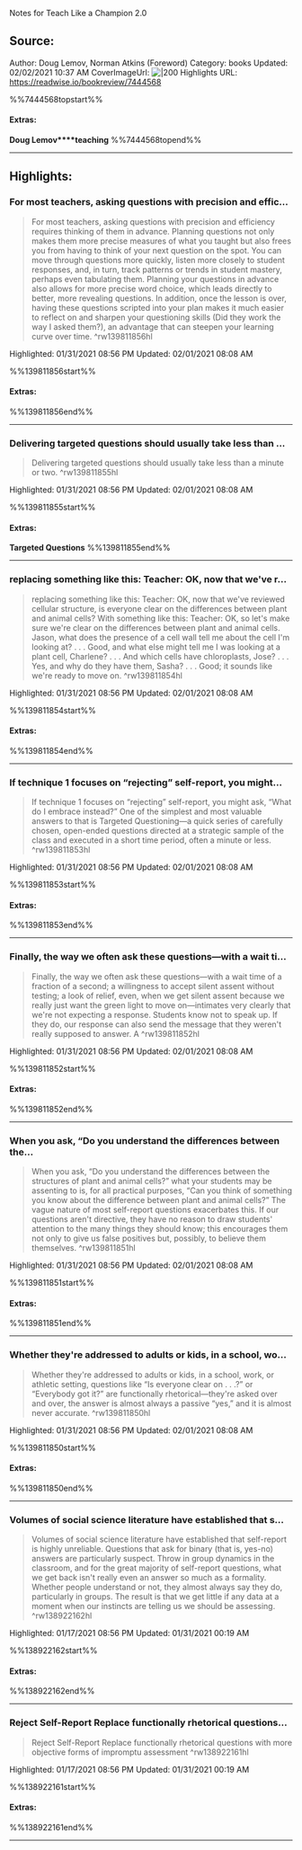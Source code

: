 Notes for Teach Like a Champion 2.0

## Source:
Author: Doug Lemov, Norman Atkins (Foreword)
Category: books
Updated: 02/02/2021 10:37 AM
CoverImageUrl: 
![|200](https://images-na.ssl-images-amazon.com/images/I/5112ATYq2EL._SL200_.jpg)
Highlights URL: https://readwise.io/bookreview/7444568

%%7444568topstart%%
#### Extras:
**Doug Lemov****teaching**
%%7444568topend%%


 
-----
 ## Highlights:

### For most teachers, asking questions with precision and effic...
>For most teachers, asking questions with precision and efficiency requires thinking of them in advance. Planning questions not only makes them more precise measures of what you taught but also frees you from having to think of your next question on the spot. You can move through questions more quickly, listen more closely to student responses, and, in turn, track patterns or trends in student mastery, perhaps even tabulating them. Planning your questions in advance also allows for more precise word choice, which leads directly to better, more revealing questions. In addition, once the lesson is over, having these questions scripted into your plan makes it much easier to reflect on and sharpen your questioning skills (Did they work the way I asked them?), an advantage that can steepen your learning curve over time. ^rw139811856hl


Highlighted: 01/31/2021 08:56 PM
Updated: 02/01/2021 08:08 AM

%%139811856start%%
#### Extras:

%%139811856end%%



------

### Delivering targeted questions should usually take less than ...
>Delivering targeted questions should usually take less than a minute or two. ^rw139811855hl


Highlighted: 01/31/2021 08:56 PM
Updated: 02/01/2021 08:08 AM

%%139811855start%%
#### Extras:
**Targeted Questions**
%%139811855end%%



------

### replacing something like this: Teacher: OK, now that we've r...
>replacing something like this: Teacher: OK, now that we've reviewed cellular structure, is everyone clear on the differences between plant and animal cells? With something like this: Teacher: OK, so let's make sure we're clear on the differences between plant and animal cells. Jason, what does the presence of a cell wall tell me about the cell I'm looking at? . . . Good, and what else might tell me I was looking at a plant cell, Charlene? . . . And which cells have chloroplasts, Jose? . . . Yes, and why do they have them, Sasha? . . . Good; it sounds like we're ready to move on. ^rw139811854hl


Highlighted: 01/31/2021 08:56 PM
Updated: 02/01/2021 08:08 AM

%%139811854start%%
#### Extras:

%%139811854end%%



------

### If technique 1 focuses on “rejecting” self-report, you might...
>If technique 1 focuses on “rejecting” self-report, you might ask, “What do I embrace instead?” One of the simplest and most valuable answers to that is Targeted Questioning—a quick series of carefully chosen, open-ended questions directed at a strategic sample of the class and executed in a short time period, often a minute or less. ^rw139811853hl


Highlighted: 01/31/2021 08:56 PM
Updated: 02/01/2021 08:08 AM

%%139811853start%%
#### Extras:

%%139811853end%%



------

### Finally, the way we often ask these questions—with a wait ti...
>Finally, the way we often ask these questions—with a wait time of a fraction of a second; a willingness to accept silent assent without testing; a look of relief, even, when we get silent assent because we really just want the green light to move on—intimates very clearly that we're not expecting a response. Students know not to speak up. If they do, our response can also send the message that they weren't really supposed to answer. A ^rw139811852hl


Highlighted: 01/31/2021 08:56 PM
Updated: 02/01/2021 08:08 AM

%%139811852start%%
#### Extras:

%%139811852end%%



------

### When you ask, “Do you understand the differences between the...
>When you ask, “Do you understand the differences between the structures of plant and animal cells?” what your students may be assenting to is, for all practical purposes, “Can you think of something you know about the difference between plant and animal cells?” The vague nature of most self-report questions exacerbates this. If our questions aren't directive, they have no reason to draw students' attention to the many things they should know; this encourages them not only to give us false positives but, possibly, to believe them themselves. ^rw139811851hl


Highlighted: 01/31/2021 08:56 PM
Updated: 02/01/2021 08:08 AM

%%139811851start%%
#### Extras:

%%139811851end%%



------

### Whether they're addressed to adults or kids, in a school, wo...
>Whether they're addressed to adults or kids, in a school, work, or athletic setting, questions like “Is everyone clear on . . .?” or “Everybody got it?” are functionally rhetorical—they're asked over and over, the answer is almost always a passive “yes,” and it is almost never accurate. ^rw139811850hl


Highlighted: 01/31/2021 08:56 PM
Updated: 02/01/2021 08:08 AM

%%139811850start%%
#### Extras:

%%139811850end%%



------

### Volumes of social science literature have established that s...
>Volumes of social science literature have established that self-report is highly unreliable. Questions that ask for binary (that is, yes-no) answers are particularly suspect. Throw in group dynamics in the classroom, and for the great majority of self-report questions, what we get back isn't really even an answer so much as a formality. Whether people understand or not, they almost always say they do, particularly in groups. The result is that we get little if any data at a moment when our instincts are telling us we should be assessing. ^rw138922162hl


Highlighted: 01/17/2021 08:56 PM
Updated: 01/31/2021 00:19 AM

%%138922162start%%
#### Extras:

%%138922162end%%



------

### Reject Self-Report Replace functionally rhetorical questions...
>Reject Self-Report Replace functionally rhetorical questions with more objective forms of impromptu assessment ^rw138922161hl


Highlighted: 01/17/2021 08:56 PM
Updated: 01/31/2021 00:19 AM

%%138922161start%%
#### Extras:

%%138922161end%%



------

